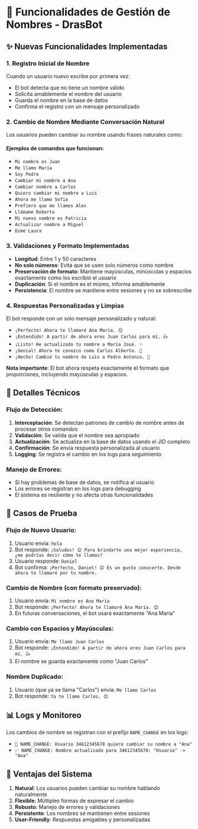 # 🤖 Funcionalidades de Gestión de Nombres - DrasBot

## ✨ Nuevas Funcionalidades Implementadas

### 1. **Registro Inicial de Nombre**
Cuando un usuario nuevo escribe por primera vez:
- El bot detecta que no tiene un nombre válido
- Solicita amablemente el nombre del usuario
- Guarda el nombre en la base de datos
- Confirma el registro con un mensaje personalizado

### 2. **Cambio de Nombre Mediante Conversación Natural**
Los usuarios pueden cambiar su nombre usando frases naturales como:

#### Ejemplos de comandos que funcionan:
- `Mi nombre es Juan`
- `Me llamo María`
- `Soy Pedro`
- `Cambiar mi nombre a Ana`
- `Cambiar nombre a Carlos`
- `Quiero cambiar mi nombre a Luis`
- `Ahora me llamo Sofia`
- `Prefiero que me llames Alex`
- `Llámame Roberto`
- `Mi nuevo nombre es Patricia`
- `Actualizar nombre a Miguel`
- `Dime Laura`

### 3. **Validaciones y Formato Implementadas**
- **Longitud**: Entre 1 y 50 caracteres
- **No solo números**: Evita que se usen solo números como nombre
- **Preservación de formato**: Mantiene mayúsculas, minúsculas y espacios exactamente como los escribió el usuario
- **Duplicación**: Si el nombre es el mismo, informa amablemente
- **Persistencia**: El nombre se mantiene entre sesiones y no se sobrescribe

### 4. **Respuestas Personalizadas y Limpias**
El bot responde con un solo mensaje personalizado y natural:
- `¡Perfecto! Ahora te llamaré Ana María. 😊`
- `¡Entendido! A partir de ahora eres Juan Carlos para mí. 👍`
- `¡Listo! He actualizado tu nombre a María José. ✨`
- `¡Genial! Ahora te conozco como Carlos Alberto. 🎉`
- `¡Hecho! Cambié tu nombre de Luis a Pedro Antonio. 🔄`

**Nota importante**: El bot ahora respeta exactamente el formato que proporciones, incluyendo mayúsculas y espacios.

## 🔧 Detalles Técnicos

### Flujo de Detección:
1. **Interceptación**: Se detectan patrones de cambio de nombre antes de procesar otros comandos
2. **Validación**: Se valida que el nombre sea apropiado
3. **Actualización**: Se actualiza en la base de datos usando el JID completo
4. **Confirmación**: Se envía respuesta personalizada al usuario
5. **Logging**: Se registra el cambio en los logs para seguimiento

### Manejo de Errores:
- Si hay problemas de base de datos, se notifica al usuario
- Los errores se registran en los logs para debugging
- El sistema es resiliente y no afecta otras funcionalidades

## 🧪 Casos de Prueba

### Flujo de Nuevo Usuario:
1. Usuario envía: `hola`
2. Bot responde: `¡Saludos! 😊 Para brindarte una mejor experiencia, ¿me podrías decir cómo te llamas?`
3. Usuario responde: `Daniel`
4. Bot confirma: `¡Perfecto, Daniel! 😊 Es un gusto conocerte. Desde ahora te llamaré por tu nombre.`

### Cambio de Nombre (con formato preservado):
1. Usuario envía: `Mi nombre es Ana María`
2. Bot responde: `¡Perfecto! Ahora te llamaré Ana María. 😊`
3. En futuras conversaciones, el bot usará exactamente "Ana María"

### Cambio con Espacios y Mayúsculas:
1. Usuario envía: `Me llamo Juan Carlos`
2. Bot responde: `¡Entendido! A partir de ahora eres Juan Carlos para mí. 👍`
3. El nombre se guarda exactamente como "Juan Carlos"

### Nombre Duplicado:
1. Usuario (que ya se llama "Carlos") envía: `Me llamo Carlos`
2. Bot responde: `Ya te llamo Carlos. 😊`

## 📊 Logs y Monitoreo

Los cambios de nombre se registran con el prefijo `NAME_CHANGE` en los logs:
- `🔄 NAME_CHANGE: Usuario 34612345678 quiere cambiar su nombre a "Ana"`
- `✅ NAME_CHANGE: Nombre actualizado para 34612345678: "Usuario" -> "Ana"`

## 🚀 Ventajas del Sistema

1. **Natural**: Los usuarios pueden cambiar su nombre hablando naturalmente
2. **Flexible**: Múltiples formas de expresar el cambio
3. **Robusto**: Manejo de errores y validaciones
4. **Persistente**: Los nombres se mantienen entre sesiones
5. **User-Friendly**: Respuestas amigables y personalizadas
